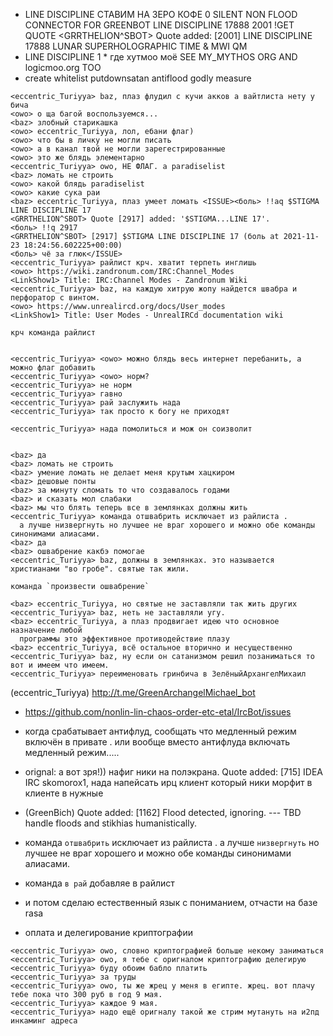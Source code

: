  * LINE DISCIPLINE СТАВИМ НА ЗЕРО КОФЕ 0 SILENT NON FLOOD CONNECTOR FOR GREENBOT LINE DISCIPLINE 17888 2001 !GET QUOTE <GRRTHELION^SBOT> Quote added: [2001] LINE DISCIPLINE 17888 LUNAR SUPERHOLOGRAPHIC TIME & MWI QM 
 * LINE DISCIPLINE 1 * где хутмоо моё SEE MY_MYTHOS ORG AND logicmoo.org TOO
 * create whitelist putdownsatan antiflood godly measure

```
<eccentric_Turiyya> baz, плаз флудил с кучи акков а вайтлиста нету у бича
<owo> о ща багой воспользуемся...
<baz> злобный старикашка
<owo> eccentric_Turiyya, лол, ебани флаг)
<owo> что бы в личку не могли писать
<owo> а в канал твой не могли зарегестрированные
<owo> это же блядь элементарно
<eccentric_Turiyya> owo, НЕ ФЛАГ. а paradiselist
<baz> ломать не строить
<owo> какой блядь paradiselist
<owo> какие сука раи
<baz> eccentric_Turiyya, плаз умеет ломать <ISSUE><боль> !!aq $STIGMA LINE DISCIPLINE 17
<GRRTHELION^SBOT> Quote [2917] added: '$STIGMA...LINE 17'.
<боль> !!q 2917
<GRRTHELION^SBOT> [2917] $STIGMA LINE DISCIPLINE 17 (боль at 2021-11-23 18:24:56.602225+00:00)
<боль> чё за глюк</ISSUE>
<eccentric_Turiyya> райлист крч. хватит терпеть инглишь
<owo> https://wiki.zandronum.com/IRC:Channel_Modes
<LinkShow1> Title: IRC:Channel Modes - Zandronum Wiki
<eccentric_Turiyya> baz, на каждую хитрую жопу найдется швабра и перфоратор с винтом.
<owo> https://www.unrealircd.org/docs/User_modes
<LinkShow1> Title: User Modes - UnrealIRCd documentation wiki

крч команда райлист


<eccentric_Turiyya> <owo> можно блядь весь интернет перебанить, а можно флаг добавить
<eccentric_Turiyya> <owo> норм?
<eccentric_Turiyya> не норм
<eccentric_Turiyya> гавно
<eccentric_Turiyya> рай заслужить нада
<eccentric_Turiyya> так просто к богу не приходят

<eccentric_Turiyya> нада помолиться и мож он соизволит


<baz> да
<baz> ломать не строить
<baz> умение ломать не делает меня крутым хацкиром
<baz> дешовые понты
<baz> за минуту сломать то что создавалось годами
<baz> и сказать мол слабаки
<baz> мы что блять теперь все в землянках должны жить
<eccentric_Turiyya> команда отшвабрить исключает из райлиста . 
  а лучше низвергнуть но лучшее не враг хорошего и можно обе команды синонимами алиасами.
<baz> да
<baz> ошвабрение какбэ помогае
<eccentric_Turiyya> baz, должны в землянках. это называется христианами "во гробе". святые так жили.

команда `произвести ошвабрение`

<baz> eccentric_Turiyya, но святые не заставляли так жить других
<eccentric_Turiyya> baz, неть не заставляли угу.
<baz> eccentric_Turiyya, а плаз продвигает идею что основное назначение любой
  программы это эффективное противодействие плазу
<baz> eccentric_Turiyya, всё остальное вторично и несущественно
<eccentric_Turiyya> baz, ну если он сатанизмом решил позаниматься то вот и имеем что имеем.
<eccentric_Turiyya> переименовать гринбича в ЗелёныйАрхангелМихаил
```
(eccentric_Turiyya) http://t.me/GreenArchangelMichael_bot

 * https://github.com/nonlin-lin-chaos-order-etc-etal/IrcBot/issues
 * когда срабатывает антифлуд, сообщать что медленный режим включён в привате . или вообще вместо антифлуда включать медленный режим.....
 * <skomorox1> orignal: а вот зря!)) нафиг ники на полэкрана. <GreenBich> Quote added: [715] IDEA IRC skomorox1, 
   нада напейсать ирц клиент который ники морфит в клиенте в нужные
 * (GreenBich) Quote added: [1162] <GreenBich> Flood detected, ignoring. --- TBD handle floods and stikhias humanistically.
 * команда `отшвабрить` исключает из райлиста . а лучше `низвергнуть` но лучшее не враг хорошего и можно обе команды синонимами алиасами.
 * команда `в рай` добавляе в райлист
 * и потом сделаю естественный язык с пониманием, отчасти на базе rasa

 * оплата и делегирование криптографии
   
```
<eccentric_Turiyya> owo, словно криптографией больше некому заниматься
<eccentric_Turiyya> owo, я тебе с оригналом криптографию делегирую
<eccentric_Turiyya> буду обоим бабло платить
<eccentric_Turiyya> за труды
<eccentric_Turiyya> owo, ты же жрец у меня в египте. жрец. вот плачу тебе пока что 300 руб в год 9 мая.
<eccentric_Turiyya> каждое 9 мая.
<eccentric_Turiyya> надо ещё оригналу такой же стрим мутануть на и2пд инкаминг адреса
```
   
